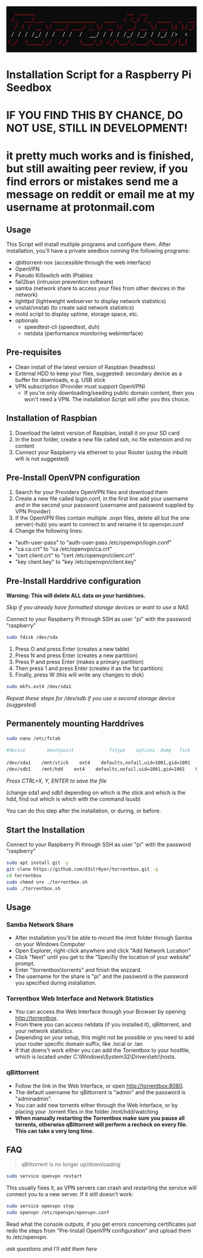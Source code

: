 ![](files/logo.jpg)
# Installation Script for a Raspberry Pi Seedbox

# IF YOU FIND THIS BY CHANCE, DO NOT USE, STILL IN DEVELOPMENT!

# it pretty much works and is finished, but still awaiting peer review, if you find errors or mistakes send me a message on reddit or email me at my username at protonmail.com

## Usage
This Script will install mutliple programs and configure them. After installation, you'll have a private seedbox running the following programs:
* qbittorrent-nox (accessible through the web interface)
* OpenVPN
* Pseudo Killswitch with IPtables
* fail2ban (intrusion prevention software)
* samba (network share to access your files from other devices in the network)
* lighttpd (lightweight webserver to display network statistics)
* vnstat/vnstati (to create said network statistics)
* motd script to display uptime, storage space, etc.
* optionals
  * speedtest-cli (speedtest, duh)
  * netdata (performance monitoring webinterface)

## Pre-requisites
* Clean install of the latest version of Raspbian (headless)
* External HDD to keep your files, suggested: secondary device as a buffer for downloads, e.g. USB stick
* VPN subscription (Provider must support OpenVPN)
  * If you're only downloading/seeding public domain content, then you won't need a VPN. The installation Script will offer you this choice.

## Installation of Raspbian

1. Download the latest version of Raspbian, install it on your SD card
2. In the boot folder, create a new file called ssh, no file extension and no content
3. Connect your Raspberry via ethernet to your Router (using the inbuilt wifi is not suggested)

## Pre-Install OpenVPN configuration

1. Search for your Providers OpenVPN files and download them
2. Create a new file called login.conf, in the first line add your username and in the second your password (username and password supplied by VPN Provider)
3. If the OpenVPN files contain multiple .ovpn files, delete all but the one server(-hub) you want to connect to and rename it to openvpn.conf
4. Change the following lines:
  * "auth-user-pass" to "auth-user-pass /etc/openvpn/login.conf"
  * "ca ca.crt" to "ca /etc/openvpn/ca.crt"
  * "cert client.crt" to "cert /etc/openvpn/client.crt"
  * "key client.key" to "key /etc/openvpn/client.key"

## Pre-Install Harddrive configuration

__Warning: This will delete ALL data on your harddrives.__

_Skip if you already have formatted storage devices or want to use a NAS_

Connect to your Raspberry Pi through SSH as user "pi" with the password "raspberry"

```sh
sudo fdisk /dev/sda
```

1. Press O and press Enter (creates a new table)
2. Press N and press Enter (creates a new partition)
3. Press P and press Enter (makes a primary partition)
4. Then press 1 and press Enter (creates it as the 1st partition)
5. Finally, press W (this will write any changes to disk)

```sh
sudo mkfs.ext4 /dev/sda1
```

_Repeat these steps for /dev/sdb if you use a second storage device (suggested)_

## Permanentely mounting Harddrives

```sh
sudo nano /etc/fstab
```
```bash
#device        mountpoint             fstype    options  dump   fsck

/dev/sda1    /mnt/stick    ext4    defaults,nofail,uid=1001,gid=1001    0    1
/dev/sdb1    /mnt/hdd    ext4    defaults,nofail,uid=1001,gid=1001    0    1
```
_Press CTRL+X, Y, ENTER to save the file_

(change sda1 and sdb1 depending on which is the stick and which is the hdd, find out which is which with the command lsusb)

You can do this step after the installation, or during, or before.

## Start the Installation

Connect to your Raspberry Pi through SSH as user "pi" with the password "raspberry"

```sh
sudo apt install git -y
git clone https://github.com/d3str0yer/torrentbox.git -q
cd torrentbox
sudo chmod u+x ./torrentbox.sh
sudo ./torrentbox.sh
```

## Usage

### Samba Network Share

* After installation you'll be able to mount the /mnt folder through Samba on your Windows Computer
* Open Explorer, right-click anywhere and click "Add Network Location"
* Click "Next" until you get to the "Specifiy the location of your website" prompt.
* Enter "\\torrentbox\torrents" and finish the wizzard.
* The username for the share is "pi" and the password is the password you specified during installation.

### Torrentbox Web Interface and Network Statistics

* You can access the Web Interface through your Browser by opening [http://torrentbox](http://torrentbox).
* From there you can access netdata (if you installed it), qBittorrent, and your network statistics.
* Depending on your setup, this might not be possible or you need to add your router specific domain suffix, like .local or .lan
* If that doens't work either you can add the Torrentbox to your hostfile, which is located under C:\Windows\System32\Drivers\etc\hosts.

### qBittorrent

* Follow the link in the Web Interface, or open [http://torrentbox:8080](http://torrentbox:8080).
* The default username for qBittorrent is "admin" and the password is "adminadmin".
* You can add new torrents either through the Web Interface, or by placing your .torrent files in the folder /mnt/hdd/watching
* __When manually restarting the Torrentbox make sure you pause all torrents, otherwise qBittorrent will perform a recheck on every file. This can take a very long time.__




## FAQ

> qBittorrent is no longer up/downloading
```sh
sudo service openvpn restart
```
This usually fixes it, as VPN servers can crash and restarting the service will connect you to a new server. If it still doesn't work:
```sh
sudo service openvpn stop
sudo openvpn /etc/openvpn/openvpn.conf
```
Read what the console outputs, if you get errors concerning certificates just redo the steps from "Pre-Install OpenVPN configuration" and upload them to /etc/openvpn.

_ask questions and I'll add them here_
